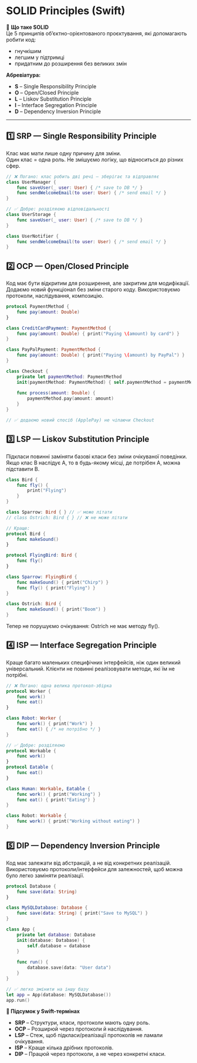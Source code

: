 # SOLID Principles (Swift)

🔹 **Що таке SOLID**  
Це 5 принципів об’єктно-орієнтованого проєктування, які допомагають робити код:
- гнучкішим
- легшим у підтримці
- придатним до розширення без великих змін

**Абревіатура:**
- **S** – Single Responsibility Principle
- **O** – Open/Closed Principle
- **L** – Liskov Substitution Principle
- **I** – Interface Segregation Principle
- **D** – Dependency Inversion Principle

---

## 1️⃣ SRP — Single Responsibility Principle
Клас має мати лише одну причину для зміни.  
Один клас = одна роль. Не змішуємо логіку, що відноситься до різних сфер.

```swift
// ❌ Погано: клас робить дві речі — зберігає та відправляє
class UserManager {
    func saveUser(_ user: User) { /* save to DB */ }
    func sendWelcomeEmail(to user: User) { /* send email */ }
}

// ✅ Добре: розділяємо відповідальності
class UserStorage {
    func saveUser(_ user: User) { /* save to DB */ }
}

class UserNotifier {
    func sendWelcomeEmail(to user: User) { /* send email */ }
}
```

## 2️⃣ OCP — Open/Closed Principle
Код має бути відкритим для розширення, але закритим для модифікації.
Додаємо новий функціонал без зміни старого коду. Використовуємо протоколи, наслідування, композицію.

```swift
protocol PaymentMethod {
    func pay(amount: Double)
}

class CreditCardPayment: PaymentMethod {
    func pay(amount: Double) { print("Paying \(amount) by card") }
}

class PayPalPayment: PaymentMethod {
    func pay(amount: Double) { print("Paying \(amount) by PayPal") }
}

class Checkout {
    private let paymentMethod: PaymentMethod
    init(paymentMethod: PaymentMethod) { self.paymentMethod = paymentMethod }
    
    func process(amount: Double) {
        paymentMethod.pay(amount: amount)
    }
}

// ✅ додаємо новий спосіб (ApplePay) не чіпаючи Checkout
```


## 3️⃣ LSP — Liskov Substitution Principle
Підкласи повинні заміняти базові класи без зміни очікуваної поведінки.
Якщо клас B наслідує A, то в будь-якому місці, де потрібен A, можна підставити B.

```swift
class Bird {
    func fly() {
        print("Flying")
    }
}

class Sparrow: Bird { } // ✅ може літати
// class Ostrich: Bird { } // ❌ не може літати

// Краще:
protocol Bird {
    func makeSound()
}

protocol FlyingBird: Bird {
    func fly()
}

class Sparrow: FlyingBird {
    func makeSound() { print("Chirp") }
    func fly() { print("Flying") }
}

class Ostrich: Bird {
    func makeSound() { print("Boom") }
}
```
Тепер не порушуємо очікування: Ostrich не має методу fly().


## 4️⃣ ISP — Interface Segregation Principle
Краще багато маленьких специфічних інтерфейсів, ніж один великий універсальний.
Клієнти не повинні реалізовувати методи, які їм не потрібні.

```swift
// ❌ Погано: одна велика протокол-збірка
protocol Worker {
    func work()
    func eat()
}

class Robot: Worker {
    func work() { print("Work") }
    func eat() { /* не потрібно */ }
}

// ✅ Добре: розділяємо
protocol Workable {
    func work()
}
protocol Eatable {
    func eat()
}

class Human: Workable, Eatable {
    func work() { print("Working") }
    func eat() { print("Eating") }
}

class Robot: Workable {
    func work() { print("Working without eating") }
}
```

## 5️⃣ DIP — Dependency Inversion Principle
Код має залежати від абстракцій, а не від конкретних реалізацій.
Використовуємо протоколи/інтерфейси для залежностей, щоб можна було легко заміняти реалізації.

```swift
protocol Database {
    func save(data: String)
}

class MySQLDatabase: Database {
    func save(data: String) { print("Save to MySQL") }
}

class App {
    private let database: Database
    init(database: Database) {
        self.database = database
    }
    
    func run() {
        database.save(data: "User data")
    }
}

// ✅ легко змінити на іншу базу
let app = App(database: MySQLDatabase())
app.run()
```

**📝 Підсумок у Swift-термінах**
- **SRP** – Структури, класи, протоколи мають одну роль.
- **OCP** – Розширюй через протоколи й наслідування.
- **LSP** – Стеж, щоб підкласи/реалізації протоколів не ламали очікування.
- **ISP** – Краще кілька дрібних протоколів.
- **DIP** – Працюй через протоколи, а не через конкретні класи.

